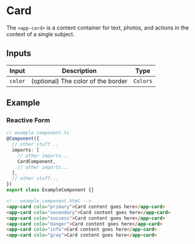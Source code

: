 # Card

The `<app-card>` is a content container for text, photos, and actions in the context of a single subject.

## Inputs

| Input   | Description                        | Type     |
| ------- | ---------------------------------- | -------- |
| `color` | (optional) The color of the border | `Colors` |

## Example

### Reactive Form

```typescript
// example.component.ts
@Component({
  // other stuff...
  imports: [
    // other imports...
    CardComponent,
    // other imports...
  ],
  // other stuff...
})
export class ExampleComponent {}
```

```html
<!-- example.component.html -->
<app-card colo="primary">Card content goes here</app-card>
<app-card colo="secondary">Card content goes here</app-card>
<app-card colo="success">Card content goes here</app-card>
<app-card colo="danger">Card content goes here</app-card>
<app-card colo="info">Card content goes here</app-card>
<app-card colo="gray">Card content goes here</app-card>
```
